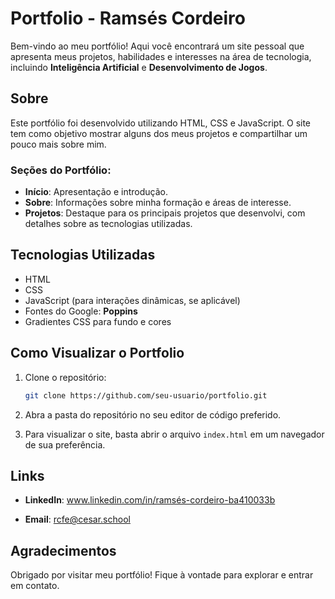 # Portfolio - Ramsés Cordeiro

Bem-vindo ao meu portfólio! Aqui você encontrará um site pessoal que apresenta meus projetos, habilidades e interesses na área de tecnologia, incluindo **Inteligência Artificial** e **Desenvolvimento de Jogos**.

## Sobre

Este portfólio foi desenvolvido utilizando HTML, CSS e JavaScript. O site tem como objetivo mostrar alguns dos meus projetos e compartilhar um pouco mais sobre mim.

### Seções do Portfólio:
- **Início**: Apresentação e introdução.
- **Sobre**: Informações sobre minha formação e áreas de interesse.
- **Projetos**: Destaque para os principais projetos que desenvolvi, com detalhes sobre as tecnologias utilizadas.

## Tecnologias Utilizadas

- HTML
- CSS
- JavaScript (para interações dinâmicas, se aplicável)
- Fontes do Google: **Poppins**
- Gradientes CSS para fundo e cores

## Como Visualizar o Portfolio

1. Clone o repositório:
    ```bash
    git clone https://github.com/seu-usuario/portfolio.git
    ```

2. Abra a pasta do repositório no seu editor de código preferido.

3. Para visualizar o site, basta abrir o arquivo `index.html` em um navegador de sua preferência.

## Links

- **LinkedIn**: www.linkedin.com/in/ramsés-cordeiro-ba410033b


- **Email**: rcfe@cesar.school

## Agradecimentos

Obrigado por visitar meu portfólio! Fique à vontade para explorar e entrar em contato.
